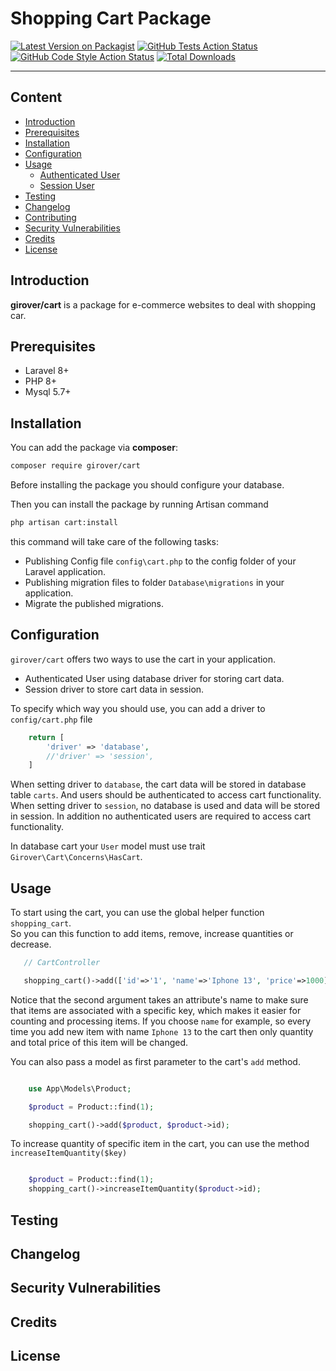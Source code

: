 # Shopping Cart Package

[![Latest Version on Packagist](https://img.shields.io/packagist/v/girover/cart.svg?style=flat-square)](https://packagist.org/packages/girover/cart)
[![GitHub Tests Action Status](https://img.shields.io/github/workflow/status/girover/cart/run-tests?label=tests)](https://github.com/girover/cart/actions?query=workflow%3Arun-tests+branch%3Amain)
[![GitHub Code Style Action Status](https://img.shields.io/github/workflow/status/girover/cart/Check%20&%20fix%20styling?label=code%20style)](https://github.com/girover/cart/actions?query=workflow%3A"Check+%26+fix+styling"+branch%3Amain)
[![Total Downloads](https://img.shields.io/packagist/dt/girover/cart.svg?style=flat-square)](https://packagist.org/packages/girover/cart)


---
## Content

  - [Introduction](#introduction)
  - [Prerequisites](#prerequisites)
  - [Installation](#installation)
  - [Configuration](#configuration)
  - [Usage](#usage)
    - [Authenticated User](#authenticated-user)
    - [Session User](#session-user)
  - [Testing](#testing)
  - [Changelog](#changelog)
  - [Contributing](#contributing)
  - [Security Vulnerabilities](#security-vulnerabilities)
  - [Credits](#credits)
  - [License](#license)


## Introduction
**girover/cart** is a package for e-commerce websites to deal with shopping car.
## Prerequisites
- Laravel 8+
- PHP 8+
- Mysql 5.7+
## Installation
You can add the package via **composer**:

```bash
composer require girover/cart
```

Before installing the package you should configure your database.  

Then you can install the package by running Artisan command   
```bash
php artisan cart:install
```

this command will take care of the following tasks:   
 - Publishing Config file ```config\cart.php``` to the config folder of your Laravel application.   
 - Publishing migration files to folder ```Database\migrations``` in your application.   
 - Migrate the published migrations.    

## Configuration
```girover/cart``` offers two ways to use the cart in your application.   
 - Authenticated User using database driver for storing cart data.
 - Session driver to store cart data in session.

To specify which way you should use, you can add a driver to ```config/cart.php``` file

```php
    return [
        'driver' => 'database',
        //'driver' => 'session',
    ]
```
When setting driver to ```database```, the cart data will be stored in database table ```carts```. And users should be authenticated to access cart functionality.   
When setting driver to ```session```, no database is used and data will be stored in session.
In addition no authenticated users are required to access cart functionality.

In database cart your ```User``` model must use trait ```Girover\Cart\Concerns\HasCart```.
## Usage
 To start using the cart, you can use the global helper function ```shopping_cart```.   
 So you can this function to add items, remove, increase quantities or decrease.

 ```php
    // CartController

    shopping_cart()->add(['id'=>'1', 'name'=>'Iphone 13', 'price'=>1000], 'id');
 ```
Notice that the second argument takes an attribute's name to make sure that items are associated with a specific key, which makes it easier for counting and processing items.
If you choose ```name``` for example, so every time you add new item with name ```Iphone 13``` to the cart then only quantity and total price of this item will be changed.   

You can also pass a model as first parameter to the cart's ```add``` method.   

```php

    use App\Models\Product;

    $product = Product::find(1);

    shopping_cart()->add($product, $product->id);

```   

To increase quantity of specific item in the cart, you can use the method ```increaseItemQuantity($key)```   

```php

    $product = Product::find(1);
    shopping_cart()->increaseItemQuantity($product->id);

```
## Testing

## Changelog

## Security Vulnerabilities
## Credits
## License
